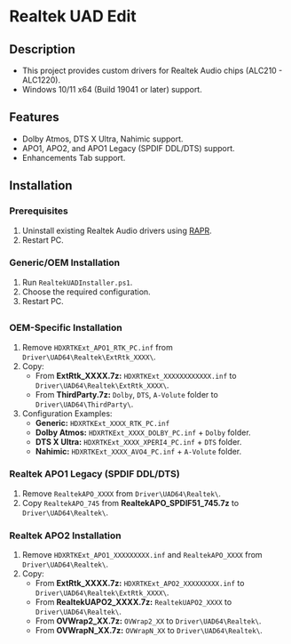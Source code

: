 # Realtek UAD Edit
## Description
- This project provides custom drivers for Realtek Audio chips (ALC210 - ALC1220).
- Windows 10/11 x64 (Build 19041 or later) support.
## Features
- Dolby Atmos, DTS X Ultra, Nahimic support.
- APO1, APO2, and APO1 Legacy (SPDIF DDL/DTS) support.
- Enhancements Tab support.
## Installation
### Prerequisites
1. Uninstall existing Realtek Audio drivers using [RAPR][DriverStoreExplorer].
2. Restart PC.
### Generic/OEM Installation
1. Run `RealtekUADInstaller.ps1`.
2. Choose the required configuration.
3. Restart PC.
##
### OEM-Specific Installation
1. Remove `HDXRTKExt_APO1_RTK_PC.inf` from `Driver\UAD64\Realtek\ExtRtk_XXXX\`.
2. Copy:
   - From **ExtRtk_XXXX.7z:** `HDXRTKExt_XXXXXXXXXXXX.inf` to `Driver\UAD64\Realtek\ExtRtk_XXXX\`.
   - From **ThirdParty.7z:** `Dolby`, `DTS`, `A-Volute` folder to `Driver\UAD64\ThirdParty\`.
3. Configuration Examples:
   - **Generic:** `HDXRTKExt_XXXX_RTK_PC.inf`
   - **Dolby Atmos:** `HDXRTKExt_XXXX_DOLBY_PC.inf` + `Dolby` folder.
   - **DTS X Ultra:** `HDXRTKExt_XXXX_XPERI4_PC.inf` + `DTS` folder.
   - **Nahimic:** `HDXRTKExt_XXXX_AVO4_PC.inf` + `A-Volute` folder.
### Realtek APO1 Legacy (SPDIF DDL/DTS)
1. Remove `RealtekAPO_XXXX` from `Driver\UAD64\Realtek\`.
2. Copy `RealtekAPO_745` from **RealtekAPO_SPDIF51_745.7z** to `Driver\UAD64\Realtek\`.
### Realtek APO2 Installation
1. Remove `HDXRTKExt_APO1_XXXXXXXXX.inf` and `RealtekAPO_XXXX` from `Driver\UAD64\Realtek\`.
2. Copy:
   - From **ExtRtk_XXXX.7z:** `HDXRTKExt_APO2_XXXXXXXXX.inf` to `Driver\UAD64\Realtek\ExtRtk_XXXX\`.
   - From **RealtekUAPO2_XXXX.7z:** `RealtekUAPO2_XXXX` to `Driver\UAD64\Realtek\`.
   - From **OVWrap2_XX.7z:** `OVWrap2_XX` to `Driver\UAD64\Realtek\`.
   - From **OVWrapN_XX.7z:** `OVWrapN_XX` to `Driver\UAD64\Realtek\`.

[DriverStoreExplorer]: https://github.com/lostindark/DriverStoreExplorer
